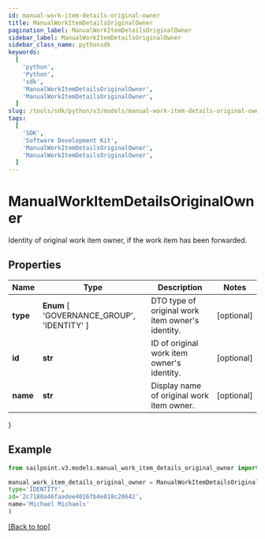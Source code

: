 ```yaml
---
id: manual-work-item-details-original-owner
title: ManualWorkItemDetailsOriginalOwner
pagination_label: ManualWorkItemDetailsOriginalOwner
sidebar_label: ManualWorkItemDetailsOriginalOwner
sidebar_class_name: pythonsdk
keywords:
  [
    'python',
    'Python',
    'sdk',
    'ManualWorkItemDetailsOriginalOwner',
    'ManualWorkItemDetailsOriginalOwner',
  ]
slug: /tools/sdk/python/v3/models/manual-work-item-details-original-owner
tags:
  [
    'SDK',
    'Software Development Kit',
    'ManualWorkItemDetailsOriginalOwner',
    'ManualWorkItemDetailsOriginalOwner',
  ]
---
```


# ManualWorkItemDetailsOriginalOwner

Identity of original work item owner, if the work item has been forwarded.

## Properties

| Name | Type | Description | Notes |
| --- | --- | --- | --- |
| **type** | **Enum** [ 'GOVERNANCE_GROUP', 'IDENTITY' ] | DTO type of original work item owner's identity. | [optional] |
| **id** | **str** | ID of original work item owner's identity. | [optional] |
| **name** | **str** | Display name of original work item owner. | [optional] |

}

## Example

```python
from sailpoint.v3.models.manual_work_item_details_original_owner import ManualWorkItemDetailsOriginalOwner

manual_work_item_details_original_owner = ManualWorkItemDetailsOriginalOwner(
type='IDENTITY',
id='2c7180a46faadee4016fb4e018c20642',
name='Michael Michaels'
)

```

[[Back to top]](#)
